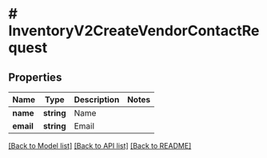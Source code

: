 # # InventoryV2CreateVendorContactRequest

## Properties

Name | Type | Description | Notes
------------ | ------------- | ------------- | -------------
**name** | **string** | Name |
**email** | **string** | Email |

[[Back to Model list]](../../README.md#models) [[Back to API list]](../../README.md#endpoints) [[Back to README]](../../README.md)
